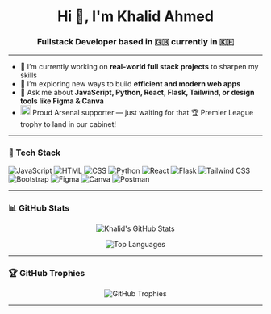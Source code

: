 <h1 align="center">Hi 👋, I'm Khalid Ahmed</h1>
<h3 align="center">Fullstack Developer based in 🇬🇧 currently in 🇰🇪</h3>

---

- 🔭 I’m currently working on **real-world full stack projects** to sharpen my skills  
- 🌱 I’m exploring new ways to build **efficient and modern web apps**
- 💬 Ask me about **JavaScript, Python, React, Flask, Tailwind, or design tools like Figma & Canva**
- <img src="https://upload.wikimedia.org/wikipedia/en/5/53/Arsenal_FC.svg" alt="Arsenal Logo" width="20"/> Proud Arsenal supporter — just waiting for that 🏆 Premier League trophy to land in our cabinet!

---

### 🧰 Tech Stack

![JavaScript](https://img.shields.io/badge/JavaScript-F7DF1E?style=for-the-badge&logo=javascript&logoColor=black)
![HTML](https://img.shields.io/badge/HTML5-E34F26?style=for-the-badge&logo=html5&logoColor=white)
![CSS](https://img.shields.io/badge/CSS3-1572B6?style=for-the-badge&logo=css3&logoColor=white)
![Python](https://img.shields.io/badge/Python-3776AB?style=for-the-badge&logo=python&logoColor=white)
![React](https://img.shields.io/badge/React-20232A?style=for-the-badge&logo=react&logoColor=61DAFB)
![Flask](https://img.shields.io/badge/Flask-000000?style=for-the-badge&logo=flask&logoColor=white)
![Tailwind CSS](https://img.shields.io/badge/Tailwind_CSS-38B2AC?style=for-the-badge&logo=tailwind-css&logoColor=white)
![Bootstrap](https://img.shields.io/badge/Bootstrap-563D7C?style=for-the-badge&logo=bootstrap&logoColor=white)
![Figma](https://img.shields.io/badge/Figma-F24E1E?style=for-the-badge&logo=figma&logoColor=white)
![Canva](https://img.shields.io/badge/Canva-00C4CC?style=for-the-badge&logo=canva&logoColor=white)
![Postman](https://img.shields.io/badge/Postman-FF6C37?style=for-the-badge&logo=postman&logoColor=white)

---

### 📊 GitHub Stats

<p align="center">
  <img src="https://github-readme-stats.vercel.app/api?username=Khalid1170&show_icons=true&theme=tokyonight" alt="Khalid's GitHub Stats" />
</p>

<p align="center">
  <img src="https://github-readme-stats.vercel.app/api/top-langs/?username=Khalid1170&layout=compact&theme=tokyonight" alt="Top Languages" />
</p>

---

### 🏆 GitHub Trophies

<p align="center">
  <img src="https://github-profile-trophy.vercel.app/?username=Khalid1170&theme=monokai" alt="GitHub Trophies" />
</p>

---


